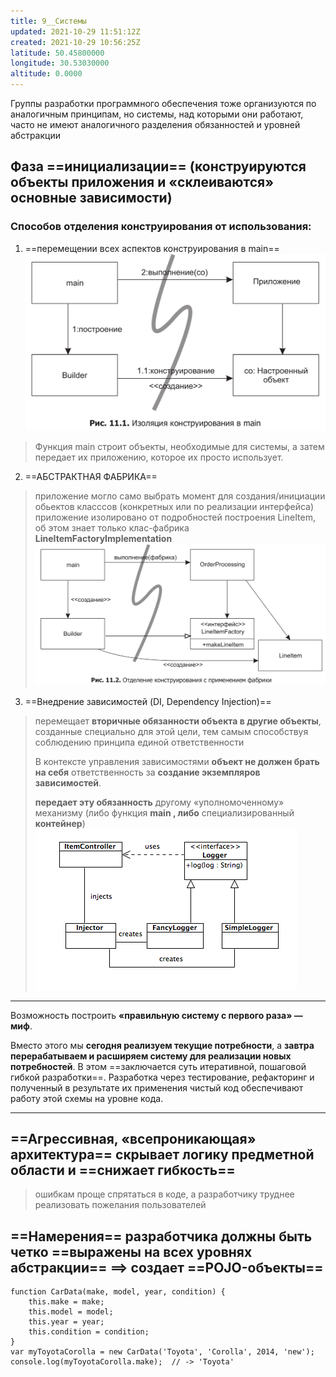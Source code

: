```yaml
---
title: 9__Системы
updated: 2021-10-29 11:51:12Z
created: 2021-10-29 10:56:25Z
latitude: 50.45800000
longitude: 30.53030000
altitude: 0.0000
---
```


Группы разработки программного обеспечения тоже организуются по аналогичным принципам, но системы, над которыми они работают, часто не имеют аналогичного разделения обязанностей и уровней абстракции

## Фаза ==инициализации== (конструируются объекты приложения и «склеиваются» основные зависимости)
### Cпособов отделения конструирования от использования:
1. ==перемещении всех аспектов конструирования в main==
![5d6b46a4ed33c8224138c00a57d7cd4d.png](../_resources/5d6b46a4ed33c8224138c00a57d7cd4d.png)
> Функция
main строит объекты, необходимые для системы, а затем передает их приложению, которое их просто использует.
2.  ==АБСТРАКТНАЯ ФАБРИКА==
> приложение могло само выбрать момент для создания/инициации обьектов класссов (конкретных или по реализации интерфейса)<br>
> приложение изолировано от подробностей построения LineItem, об этом знает только клас-фабрика **LineItemFactoryImplementation**
![fc1ec0e1011478635187df6457f46268.png](../_resources/fc1ec0e1011478635187df6457f46268.png)
3. ==Внедрение зависимостей (DI, Dependency Injection)==
> перемещает **вторичные обязанности объекта в другие объекты**, созданные специально для этой цели, тем самым способствуя соблюдению принципа единой ответственности
> 
> В контексте управления зависимостями **объект не
должен брать на себя** ответственность за **создание экземпляров зависимостей**.
> 
> **передает эту обязанность** другому «уполномоченному» механизму (либо функция **main , либо** специализированный **контейнер**)
![01ac8282674d98a7ffe110c87842d39c.png](../_resources/01ac8282674d98a7ffe110c87842d39c.png)

***
Возможность построить **«правильную систему с первого раза» — миф**. 

Вместо этого мы **сегодня реализуем текущие потребности**, а **завтра перерабатываем и расширяем систему для реализации новых потребностей**. В этом ==заключается суть итеративной, пошаговой гибкой разработки==. Разработка через тестирование, рефакторинг и полученный в результате их применения чистый код обеспечивают работу этой схемы на уровне кода.
***
## ==Агрессивная, «всепроникающая» архитектура== скрывает логику предметной области и ==снижает гибкость==
> ошибкам проще спрятаться в коде, а разработчику труднее реализовать пожелания пользователей

## ==Намерения== разработчика должны быть четко ==выражены на всех уровнях абстракции== ==> создает ==POJO-объекты==

```
function CarData(make, model, year, condition) {
    this.make = make;
    this.model = model;
    this.year = year;
    this.condition = condition;
}
var myToyotaCorolla = new CarData('Toyota', 'Corolla', 2014, 'new');
console.log(myToyotaCorolla.make);  // -> 'Toyota'
```

